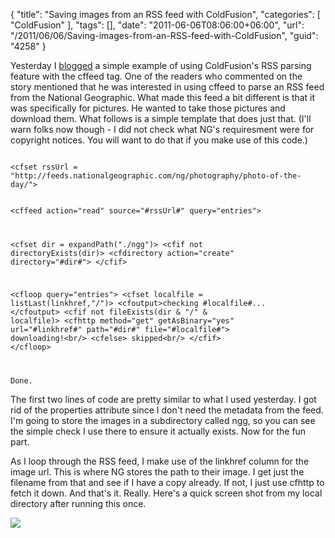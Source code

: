 {
	"title": "Saving images from an RSS feed with ColdFusion",
	"categories": [
		"ColdFusion"
	],
	"tags": [],
	"date": "2011-06-06T08:06:00+06:00",
	"url": "/2011/06/06/Saving-images-from-an-RSS-feed-with-ColdFusion",
	"guid": "4258"
}

Yesterday I <a href="http://www.raymondcamden.com/index.cfm/2011/6/5/ColdFusion-Sample--Reading-a-RSS-Feed">blogged</a> a simple example of using ColdFusion's RSS parsing feature with the cffeed tag. One of the readers who commented on the story mentioned that he was interested in using cffeed to parse an RSS feed from the National Geographic. What made this feed a bit different is that it was specifically for pictures. He wanted to take those pictures and download them. What follows is a simple template that does just that. (I'll warn folks now though - I did not check what NG's requiresment were for copyright notices. You will want to do that if you make use of this code.)
<!--more-->
<p>

<code>
&lt;cfset rssUrl = "http://feeds.nationalgeographic.com/ng/photography/photo-of-the-day/"&gt;

&lt;cffeed action="read" source="#rssUrl#" query="entries"&gt;

&lt;cfset dir = expandPath("./ngg")&gt;
&lt;cfif not directoryExists(dir)&gt;
	&lt;cfdirectory action="create" directory="#dir#"&gt;
&lt;/cfif&gt;

&lt;cfloop query="entries"&gt;
	&lt;cfset localfile = listLast(linkhref,"/")&gt;
	&lt;cfoutput&gt;checking #localfile#... &lt;/cfoutput&gt;
	&lt;cfif not fileExists(dir & "/" & localfile)&gt;
		&lt;cfhttp method="get" getAsBinary="yes" url="#linkhref#" path="#dir#" file="#localfile#"&gt;
		downloading!&lt;br/&gt;
	&lt;cfelse&gt;
		skipped&lt;br/&gt;
	&lt;/cfif&gt;
&lt;/cfloop&gt;

Done.
</code>

<p>

The first two lines of code are pretty similar to what I used yesterday. I got rid of the properties attribute since I don't need the metadata from the feed. I'm going to store the images in a subdirectory called ngg, so you can see the simple check I use there to ensure it actually exists. Now for the fun part.

<p>

As I loop through the RSS feed, I make use of the linkhref column for the image url. This is where NG stores the path to their image. I get just the filename from that and see if I have a copy already. If not, I just use cfhttp to fetch it down. And that's it. Really. Here's a quick screen shot from my local directory after running this once.

<p>



<img src="http://static.raymondcamden.com/images/cfjedi/ScreenClip108.png" />